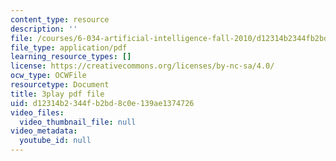 ```yaml
---
content_type: resource
description: ''
file: /courses/6-034-artificial-intelligence-fall-2010/d12314b2344fb2bd8c0e139ae1374726_dARl_gGrS4o.pdf
file_type: application/pdf
learning_resource_types: []
license: https://creativecommons.org/licenses/by-nc-sa/4.0/
ocw_type: OCWFile
resourcetype: Document
title: 3play pdf file
uid: d12314b2-344f-b2bd-8c0e-139ae1374726
video_files:
  video_thumbnail_file: null
video_metadata:
  youtube_id: null
---
```

